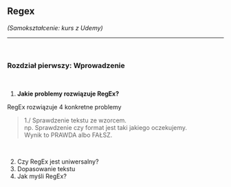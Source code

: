 ## Regex

*(Samokształcenie: kurs z Udemy)*


---

<br>

### Rozdział pierwszy: Wprowadzenie

<br>

1. **Jakie problemy rozwiązuje RegEx?** <br>

RegEx rozwiązuje 4 konkretne problemy

> 1./ Sprawdzenie tekstu ze wzorcem.<br>
np. Sprawdzenie czy format jest taki jakiego oczekujemy.<br>
Wynik to PRAWDA albo FAŁSZ.


<br>

2. Czy RegEx jest uniwersalny?
3. Dopasowanie tekstu
4. Jak myśli RegEx?